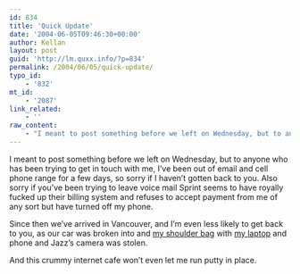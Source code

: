 ```yaml
---
id: 834
title: 'Quick Update'
date: '2004-06-05T09:46:30+00:00'
author: Kellan
layout: post
guid: 'http://lm.quxx.info/?p=834'
permalink: /2004/06/05/quick-update/
typo_id:
    - '832'
mt_id:
    - '2087'
link_related:
    - ''
raw_content:
    - "I meant to post something before we left on Wednesday, but to anyone who has been trying to get in touch with me, I\\'ve been out of email and cell phone range for a few days, so sorry if I haven\\'t gotten back to you.  Also sorry if you\\'ve been trying to leave voice mail Sprint seems to have royally fucked up their billing system and refuses to accept payment from me of any sort but have turned off my phone.\n\nSince then we\\'ve arrived in Vancouver, and I\\'m even less likely to get back to you, as our car was broken into and <a href=\\\"http://laughingmeme.org/archives/001419.html#001419\\\">my shoulder bag</a> with <a href=\\\"http://laughingmeme.org/archives/000824.html\\\">my laptop</a> and phone and Jazz\\'s camera was stolen.\n\nAnd this crummy internet cafe won\\'t even let me run putty in place."
---
```


I meant to post something before we left on Wednesday, but to anyone who has been trying to get in touch with me, I’ve been out of email and cell phone range for a few days, so sorry if I haven’t gotten back to you. Also sorry if you’ve been trying to leave voice mail Sprint seems to have royally fucked up their billing system and refuses to accept payment from me of any sort but have turned off my phone.

Since then we’ve arrived in Vancouver, and I’m even less likely to get back to you, as our car was broken into and [my shoulder bag](http://laughingmeme.org/archives/001419.html#001419) with [my laptop](http://laughingmeme.org/archives/000824.html) and phone and Jazz’s camera was stolen.

And this crummy internet cafe won’t even let me run putty in place.